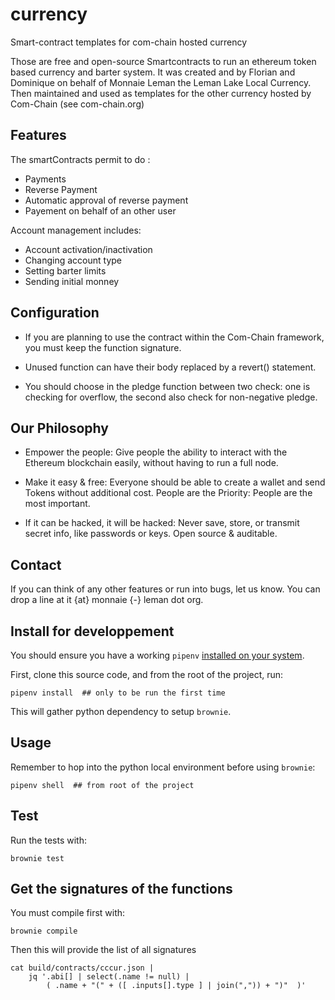# currency

Smart-contract templates for com-chain hosted currency

Those are free and open-source Smartcontracts to run an ethereum token
based currency and barter system.  It was created and by Florian and
Dominique on behalf of Monnaie Leman the Leman Lake Local
Currency. Then maintained and used as templates for the other currency
hosted by Com-Chain (see com-chain.org)

## Features

The smartContracts permit to do :

- Payments
- Reverse Payment
- Automatic approval of reverse payment
- Payement on behalf of an other user

Account management includes:

- Account activation/inactivation
- Changing account type
- Setting barter limits
- Sending initial monney

## Configuration

- If you are planning to use the contract within the Com-Chain
  framework, you must keep the function signature.

- Unused function can have their body replaced by a revert() statement.

- You should choose in the pledge function between two check: one is
  checking for overflow, the second also check for non-negative
  pledge.

## Our Philosophy

- Empower the people: Give people the ability to interact with the
  Ethereum blockchain easily, without having to run a full node.

- Make it easy & free: Everyone should be able to create a wallet and
  send Tokens without additional cost.  People are the Priority:
  People are the most important.

- If it can be hacked, it will be hacked: Never save, store, or
  transmit secret info, like passwords or keys. Open source &
  auditable.

## Contact

If you can think of any other features or run into bugs, let us
know. You can drop a line at it {at} monnaie {-} leman dot org.

## Install for developpement

You should ensure you have a working `pipenv` [installed on your
system](https://github.com/pypa/pipenv#installation).

First, clone this source code, and from the root of the project, run:

```shell
pipenv install  ## only to be run the first time
```

This will gather python dependency to setup `brownie`.

## Usage

Remember to hop into the python local environment before using `brownie`:

```shell
pipenv shell  ## from root of the project
```

## Test

Run the tests with:

```shell
brownie test
```

## Get the signatures of the functions

You must compile first with:

```shell
brownie compile
```

Then this will provide the list of all signatures

```shell
cat build/contracts/cccur.json |
    jq '.abi[] | select(.name != null) |
        ( .name + "(" + ([ .inputs[].type ] | join(",")) + ")"  )'
```